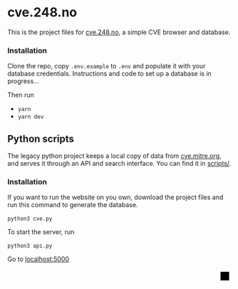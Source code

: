 # cve.248.no

This is the project files for [cve.248.no](https://cve.248.no), a simple CVE browser and database.

### Installation

Clone the repo, copy `.env.example` to `.env` and populate it with your database credentials. Instructions and code to set up a database is in progress... <!-- :fidget_spinner: -->

Then run

- `yarn`
- `yarn dev`

## Python scripts

The legacy python project keeps a local copy of data from [cve.mitre.org](https://cve.mitre.org/data/downloads/index.html), and serves it through an API and search interface. You can find it in [scripts/](scripts/).

### Installation

If you want to run the website on you own, download the project files and run this command to generate the database.

```
python3 cve.py
```

To start the server, run

```
python3 api.py
```

Go to [localhost:5000](http://localhost:5000)

<div align="right"><img src="public/favicon.svg" width="32" alt="248"></div>
